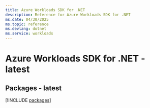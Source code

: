 ```yaml
---
title: Azure Workloads SDK for .NET
description: Reference for Azure Workloads SDK for .NET
ms.date: 04/30/2025
ms.topic: reference
ms.devlang: dotnet
ms.service: workloads
---
```

# Azure Workloads SDK for .NET - latest
## Packages - latest
[!INCLUDE [packages](workloads-index.md)]